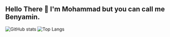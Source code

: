 ## Hello There 👋 I'm Mohammad but you can call me Benyamin.
![GitHub stats](https://github-readme-stats.vercel.app/api?username=Mohammad-Heydariii&show_icons=true&theme=tokyonight)
![Top Langs](https://github-readme-stats.vercel.app/api/top-langs/?username=Mohammad-Heydariii&theme=tokyonight&layout=compact&hide=verilog) 


